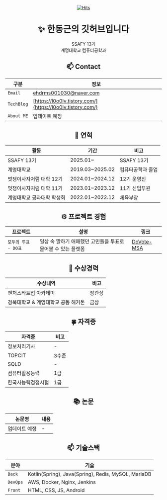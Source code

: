 <div align="center">

[![Hits](https://hits.seeyoufarm.com/api/count/incr/badge.svg?url=https%3A%2F%2Fgithub.com%2Fl0o0lv&count_bg=%2379C83D&title_bg=%23555555&icon=&icon_color=%23E7E7E7&title=%EB%B0%A9%EB%AC%B8%EC%9E%90%EC%88%98&edge_flat=false)](https://hits.seeyoufarm.com)

# ✨  한동근의 깃허브입니다
SSAFY 13기  
계명대학교 컴퓨터공학과  

## 📫 Contact  

| 구분 | 정보 |
|---|---|
| `Email` | ehdrms001030@naver.com |
| `TechBlog` | [https://l0o0lv.tistory.com/](https://l0o0lv.tistory.com/) |
| `About ME` | 업데이트 예정 |

## 👋 연혁  

| 활동 | 기간 | 비고 |  
|---|---|---|  
| SSAFY 13기 | 2025.01~ | SSAFY 13기 |  
| 계명대학교 | 2019.03~2025.02 | 컴퓨터공학과 졸업 |  
| 멋쟁이사자처럼 대학 12기 | 2024.01~2024.12 | 12기 운영진 |  
| 멋쟁이사자처럼 대학 11기 | 2023.01~2023.12 | 11기 신입부원 |  
| 계명대학교 공과대학 학생회 | 2022.01~2022.12 | 체육부장 |  

## ⚙ 프로젝트 경험  

| 프로젝트 | 설명 |  링크
|---|---|---|  
| `모두의 투표 - DO표` | 일상 속 말하기 애매했던 고민들을 투표로 물어볼 수 있는 플랫폼 | [DoVote-MSA](https://github.com/l0o0lv/DoVote-MSA) |  

## 🎉 수상경력  

| 수상내역 | 비고 |  
|---|---|  
| 벤처스타트업 아카데미 | 장관상 |  
| 경북대학교 & 계명대학교 공동 해커톤 | 금상 |  

## 🍀 자격증  

| 자격증 | 비고 |  
|---|---|  
| 정보처리기사 | - |  
| TOPCIT | 3수준 |  
| SQLD | - |  
| 컴퓨터활용능력 | 1급 |  
| 한국사능력검정시험 | 1급 |  

## 📚 논문  

| 논문명 | 내용 |  
|---|---|  
| 업데이트 예정 | - |  

## 📫 기술스택  

| 분야 | 기술 |
|---|---|
| `Back` | Kotlin(Spring), Java(Spring), Redis, MySQL, MariaDB |
| `DevOps` | AWS, Docker, Nginx, Jenkins |
| `Front` | HTML, CSS, JS, Android |

</div>
